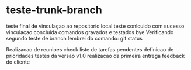 # teste-trunk-branch
teste final de vinculaçao ao repositorio local
teste conlcuido com sucesso
vinculaçao concluida
comandos gravados e testados
bye
Verificando segundo teste de branch
lembrei do comando: git status

Realizacao de reunioes 
check liste de tarefas pendentes
definicao de prioridades
testes da versao v1.0
realizacao da primeira entrega
feedback do cliente